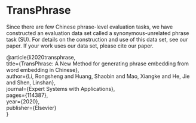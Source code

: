 # TransPhrase
Since there are few Chinese phrase-level evaluation tasks, we have constructed an evaluation data set called a synonymous-unrelated phrase task (SU). For details on the construction and use of this data set, see our paper. If your work uses our data set, please cite our paper.

@article{li2020transphrase,   
  title={TransPhrase: A New Method for generating phrase embedding from word embedding in Chinese},   
  author={Li, Rongsheng and Huang, Shaobin and Mao, Xiangke and He, Jie and Shen, Linshan},   
  journal={Expert Systems with Applications},   
  pages={114387},   
  year={2020},   
  publisher={Elsevier}   
}   
